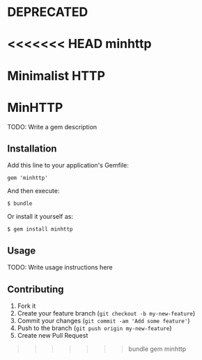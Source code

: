# DEPRECATED

<<<<<<< HEAD
minhttp
=======

Minimalist HTTP
=======
# MinHTTP

TODO: Write a gem description

## Installation

Add this line to your application's Gemfile:

    gem 'minhttp'

And then execute:

    $ bundle

Or install it yourself as:

    $ gem install minhttp

## Usage

TODO: Write usage instructions here

## Contributing

1. Fork it
2. Create your feature branch (`git checkout -b my-new-feature`)
3. Commit your changes (`git commit -am 'Add some feature'`)
4. Push to the branch (`git push origin my-new-feature`)
5. Create new Pull Request
>>>>>>> bundle gem minhttp
